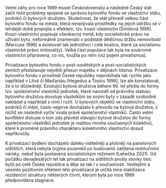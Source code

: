 Velmi záhy pro roce 1989 musel Československý a následně Český stát začít řešit problémy spojené se správou bytového fondu ve vlastnictví státu, podniků či bytových družstev. Skutečnost, že stát převedl velkou část bytového fondu na města, která neoplývala prostředky na jejich údržbu se v tehdejší době propojila s efektem, tzv. kvazi-vlastnictví (Šmídová 1996). Kvazi-vlastnictví popisuje všeobecný trend, kdy socialistické právo na užívání bytu, neformálně znamenalo v podstatě dědičnou držbu nemovitosti (Marcuse 1996) a existovali tak jednotlivci i celé koalice, které za socialismu vlastnické právo imitovali(y). Velká část populace tak byla na soukromé vlastnictví připravena, co víc, toužila po něm (viz pojem privatismus).

Privatizace bytového fondu v post-sovětských a post-socialistických zemích představuje největší přesun majetku v dějinách lidstva. Privatizace bytového fondu v prostředí České republiky neprobíhala tak rychle jako například v Litvě či Maďarsku (Hegedus a Tosics 1996), lze ale konstatovat, že o to důsledněji. Existující bytová družstva během 90. let přešla do formy tzv. společenství vlastníků jednotek, které narozdíl od právního statusu bytového družstva dovoluje vlastníkům se svými byty v zásadě svobodně nakládat a například s nimi i ručit. U bytových objektů ve vlastnictví státu, podniků či měst, často nejprve docházelo k převodu na bytová družstva, z nichž se následně vyčleˇovala právě společenství vlastníků. Často velmi konfliktní diskuse o tom zda převést stávající bytové družstov do formy společenství vlastníků jednotek je realitou mnoha současných kolektivů, které k proměně právního charakteru kolektivního vlastnictví dosud nepřikročily.

K privatizaci bydlení docházelo daleko viditelněji a plošněji na panelových sídlištích, která nebyla (vyjma pozemků po budovami) zatížena restitučními nároky, neboť byla postavena socialistickým režimem (Lehečka 2021). Od počátku devadesátých let tak privatizací na sídlištích prošly stovky tisíc bytů po celé České republice a děje se tak i v současnosti. Vedlejším a vesměs pozitivním efektem této privatizace je určitá míra stabilizace rezidenční struktury některých čtvrtí, kterým byla po roce 1989 předpovídána stagnace.
